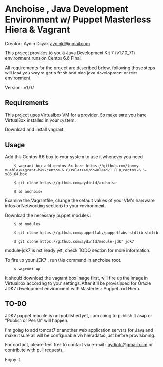 # Anchoise , Java Development Environment w/ Puppet Masterless Hiera & Vagrant

Creator : Aydın Doyak <aydintd@gmail.com>

This project provides to you a Java Development Kit 7 (v1.7.0_71) environment runs on Centos 6.6 Final.

All requirements for the project are described below, following those steps will lead you way to get a fresh and nice java development or test environment.

Version : v1.0.1

## Requirements

This project uses Virtualbox VM for a provider. So make sure you have VirtualBox installed in your system.

Download and install vagrant.

## Usage

Add this Centos 6.6 box to your system to use it whenever you need.

        $ vagrant box add centos-6x-base https://github.com/tommy-muehle/vagrant-box-centos-6.6/releases/download/1.0.0/centos-6.6-x86_64.box

        $ git clone https://github.com/aydintd/anchoise

        $ cd anchoise 

Examine the Vagrantfile, change the default values of your VM's hardware infos or Networking sections to your environment.

Download the necessary puppet modules :

        $ cd modules

        $ git clone https://github.com/puppetlabs/puppetlabs-stdlib stdlib

        $ git clone https://github.com/aydintd/module-jdk7 jdk7 

module-jdk7 is not ready yet, check TODO section for more information.

To fire up your JDK7 , run this command in anchoise root.

        $ vagrant up

It should download the vagrant box image first, will fire up the image in Virtualbox according to your settings. 
After it'll be provisinoed for Oracle JDK7 development environment with Masterless Puppet and Hiera.

## TO-DO

JDK7 puppet module is not published yet, i am going to publish it asap or "Publish or Perish" will happen.


I'm going to add tomcat7 or another web application servers for Java and make it sure all will be configurable via hieradatas just
before provisioning.

For contact, please feel free to contact via e-mail : <aydintd@gmail.com> or contribute with pull requests.

Enjoy it.
